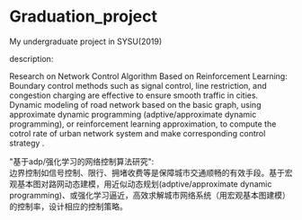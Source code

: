# Graduation_project
My undergraduate project in SYSU(2019)

description:

Research on Network Control Algorithm Based on Reinforcement Learning:  
Boundary control methods such as signal control, line restriction, and congestion charging are effective to ensure smooth traffic in cities. Dynamic modeling of road network based on the basic graph, using approximate dynamic programming (adptive/approximate dynamic programming), or reinforcement learning approximation, to compute the cotrol rate of urban network system and make corresponding control strategy .

"基于adp/强化学习的网络控制算法研究":  
边界控制如信号控制、限行、拥堵收费等是保障城市交通顺畅的有效手段。基于宏观基本图对路网动态建模，用近似动态规划(adptive/approximate dynamic programming)、或强化学习逼近，高效求解城市网络系统（用宏观基本图建模）的控制率，设计相应的控制策略。
